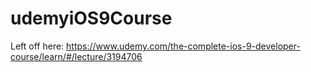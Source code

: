 # udemyiOS9Course

Left off here:
https://www.udemy.com/the-complete-ios-9-developer-course/learn/#/lecture/3194706


